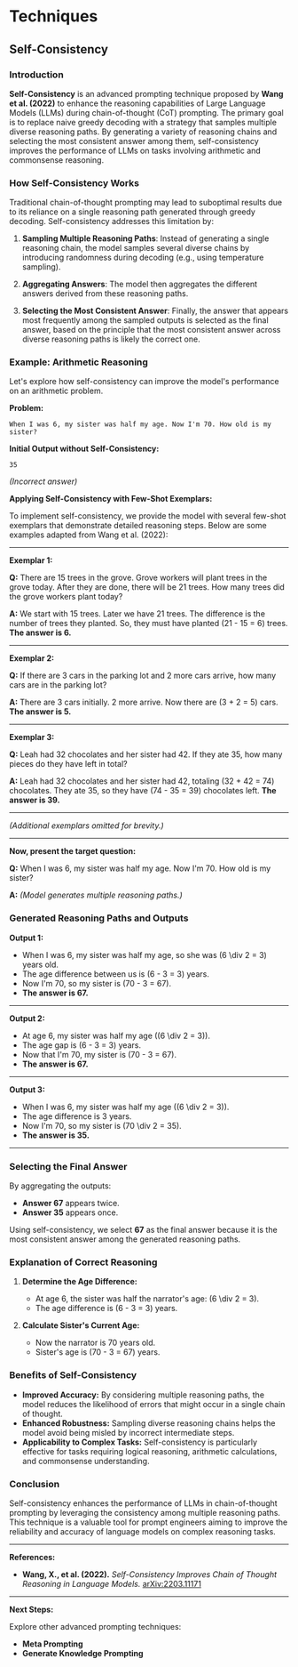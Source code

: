 # Techniques

## Self-Consistency

### Introduction

**Self-Consistency** is an advanced prompting technique proposed by **Wang et al. (2022)** to enhance the reasoning capabilities of Large Language Models (LLMs) during chain-of-thought (CoT) prompting. The primary goal is to replace naive greedy decoding with a strategy that samples multiple diverse reasoning paths. By generating a variety of reasoning chains and selecting the most consistent answer among them, self-consistency improves the performance of LLMs on tasks involving arithmetic and commonsense reasoning.

### How Self-Consistency Works

Traditional chain-of-thought prompting may lead to suboptimal results due to its reliance on a single reasoning path generated through greedy decoding. Self-consistency addresses this limitation by:

1. **Sampling Multiple Reasoning Paths**: Instead of generating a single reasoning chain, the model samples several diverse chains by introducing randomness during decoding (e.g., using temperature sampling).

2. **Aggregating Answers**: The model then aggregates the different answers derived from these reasoning paths.

3. **Selecting the Most Consistent Answer**: Finally, the answer that appears most frequently among the sampled outputs is selected as the final answer, based on the principle that the most consistent answer across diverse reasoning paths is likely the correct one.

### Example: Arithmetic Reasoning

Let's explore how self-consistency can improve the model's performance on an arithmetic problem.

**Problem:**

```
When I was 6, my sister was half my age. Now I'm 70. How old is my sister?
```

**Initial Output without Self-Consistency:**

```
35
```

*(Incorrect answer)*

**Applying Self-Consistency with Few-Shot Exemplars:**

To implement self-consistency, we provide the model with several few-shot exemplars that demonstrate detailed reasoning steps. Below are some examples adapted from Wang et al. (2022):

---

**Exemplar 1:**

**Q:** There are 15 trees in the grove. Grove workers will plant trees in the grove today. After they are done, there will be 21 trees. How many trees did the grove workers plant today?

**A:** We start with 15 trees. Later we have 21 trees. The difference is the number of trees they planted. So, they must have planted \(21 - 15 = 6\) trees. **The answer is 6.**

---

**Exemplar 2:**

**Q:** If there are 3 cars in the parking lot and 2 more cars arrive, how many cars are in the parking lot?

**A:** There are 3 cars initially. 2 more arrive. Now there are \(3 + 2 = 5\) cars. **The answer is 5.**

---

**Exemplar 3:**

**Q:** Leah had 32 chocolates and her sister had 42. If they ate 35, how many pieces do they have left in total?

**A:** Leah had 32 chocolates and her sister had 42, totaling \(32 + 42 = 74\) chocolates. They ate 35, so they have \(74 - 35 = 39\) chocolates left. **The answer is 39.**

---

*(Additional exemplars omitted for brevity.)*

---

**Now, present the target question:**

**Q:** When I was 6, my sister was half my age. Now I'm 70. How old is my sister?

**A:** *(Model generates multiple reasoning paths.)*

### Generated Reasoning Paths and Outputs

**Output 1:**

- When I was 6, my sister was half my age, so she was \(6 \div 2 = 3\) years old.
- The age difference between us is \(6 - 3 = 3\) years.
- Now I'm 70, so my sister is \(70 - 3 = 67\).
- **The answer is 67.**

---

**Output 2:**

- At age 6, my sister was half my age (\(6 \div 2 = 3\)).
- The age gap is \(6 - 3 = 3\) years.
- Now that I'm 70, my sister is \(70 - 3 = 67\).
- **The answer is 67.**

---

**Output 3:**

- When I was 6, my sister was half my age (\(6 \div 2 = 3\)).
- The age difference is 3 years.
- Now I'm 70, so my sister is \(70 \div 2 = 35\).
- **The answer is 35.**

---

### Selecting the Final Answer

By aggregating the outputs:

- **Answer 67** appears twice.
- **Answer 35** appears once.

Using self-consistency, we select **67** as the final answer because it is the most consistent answer among the generated reasoning paths.

### Explanation of Correct Reasoning

1. **Determine the Age Difference:**

   - At age 6, the sister was half the narrator's age: \(6 \div 2 = 3\).
   - The age difference is \(6 - 3 = 3\) years.

2. **Calculate Sister's Current Age:**

   - Now the narrator is 70 years old.
   - Sister's age is \(70 - 3 = 67\) years.

### Benefits of Self-Consistency

- **Improved Accuracy:** By considering multiple reasoning paths, the model reduces the likelihood of errors that might occur in a single chain of thought.
- **Enhanced Robustness:** Sampling diverse reasoning chains helps the model avoid being misled by incorrect intermediate steps.
- **Applicability to Complex Tasks:** Self-consistency is particularly effective for tasks requiring logical reasoning, arithmetic calculations, and commonsense understanding.

### Conclusion

Self-consistency enhances the performance of LLMs in chain-of-thought prompting by leveraging the consistency among multiple reasoning paths. This technique is a valuable tool for prompt engineers aiming to improve the reliability and accuracy of language models on complex reasoning tasks.

---

**References:**

- **Wang, X., et al. (2022).** *Self-Consistency Improves Chain of Thought Reasoning in Language Models.* [arXiv:2203.11171](https://arxiv.org/abs/2203.11171)

---

**Next Steps:**

Explore other advanced prompting techniques:

- **Meta Prompting**
- **Generate Knowledge Prompting**